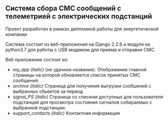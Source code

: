 ## Система сбора СМС сообщений с телеметрией с электрических подстанций
Проект разработан в рамках дипломной работы для энергетической компании

Система состоит из веб-приложения на Django 2.2.6 и модуля на python3.7 для работы с USB модемом для приема и отправки СМС.

Веб приложение состоит из:
- *my_app (italic)* (не удачное название). Отображение главной страницы на которой обновляется список принятых СМС сообщений.
- *archive (italic)* Страница для получения выгрузки сообшений с выбранных обьектов за период
- *signal_PS (italic)* Страница со списком доступных для пользователя подстанций для просмотра состояния сигналов собираемых с выбранной подстанции.
- *support_contacts (italic)* Контактная информация


